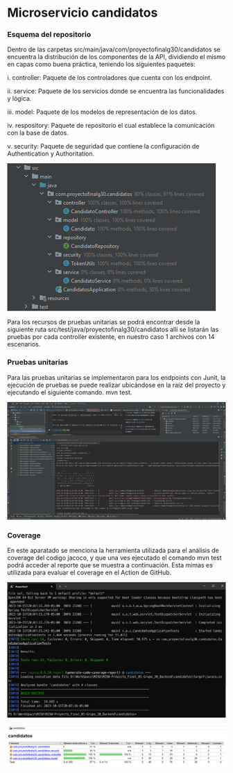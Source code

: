 # Microservicio candidatos

### Esquema del repositorio

Dentro de las carpetas src/main/java/com/proyectofinalg30/candidatos se encuentra la distribución de los componentes de la API, dividiendo el mismo en capas como buena práctica, teniendo los siguientes paquetes:

i. controller: Paquete de los controladores que cuenta con los endpoint.

ii. service: Paquete de los servicios donde se encuentra las funcionalidades y lógica.

iii. model: Paquete de los modelos de representación de los datos.

iv. respository: Paquete de repositorio el cual establece la comunicación con la base de datos.

v. security: Paquete de seguridad que contiene la configuración de Authentication y Authoritation.

![img_4.png](img_4.png)

Para los recursos de pruebas unitarias se podrá encontrar desde la siguiente ruta src/test/java/proyectofinalg30/candidatos allí se listarán las pruebas por cada controller existente, en nuestro caso 1 archivos con 14 escenarios.

### Pruebas unitarias

Para las pruebas unitarias se implementaron para los endpoints con Junit, la ejecución de pruebas se puede realizar ubicándose en la raíz del proyecto y ejecutando el siguiente comando. mvn test.

![img_1.png](img_1.png)

### Coverage

En este aparatado se menciona la herramienta utilizada para el análisis de coverage del codigo jacoco, y que una ves ejecutado el comando mvn test podrá acceder al reporte que se muestra a continuación. Esta mimas es utilizada para evaluar el coverage en el Action de GitHub.

![img_2.png](img_2.png)

![img.png](img.png)
